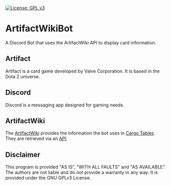 [![License: GPL v3](https://img.shields.io/badge/License-GPL%20v3-blue.svg)](https://www.gnu.org/licenses/gpl-3.0)

# ArtifactWikiBot
A Discord Bot that uses the ArtifactWiki API to display card information.

## Artifact
Artifact is a card game developed by Valve Corporation. It is based in the Dota 2 universe.

## Discord
Discord is a messaging app designed for gaming needs.

## ArtifactWiki
The [ArtifactWiki](https://artifactwiki.com/wiki/Main_Page) provides the information the bot uses in [Cargo Tables](https://artifactwiki.com/wiki/Special:CargoTables). They are retrieved via an [API](https://artifactwiki.com/wiki/Special:ApiSandbox).

## Disclaimer
This program is provided "AS IS", "WITH ALL FAULTS" and "AS AVAILABLE". The authors are not liable and do not provide a warranty in any way. It is provided under the GNU GPLv3 License.
